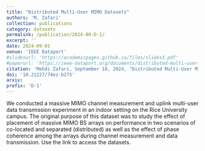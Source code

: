 ```yaml
---
title: "Distributed Multi‑User MIMO Datasets"
authors: 'M. Zafari'
collection: publications
category: datasets
permalink: /publication/2024-09-D-1/
excerpt: ''
date: 2024-09-01
venue: 'IEEE Dataport'
#slidesurl: 'https://academicpages.github.io/files/slides3.pdf'
#paperurl: 'https://ieee-dataport.org/documents/distributed-multi-user-mimo-datasets#files'
citation: 'Mehdi Zafari, September 18, 2024, "Distributed Multi-User MIMO Datasets", IEEE Dataport, doi: https://dx.doi.org/10.21227/74ez-b275.'
doi: '10.21227/74ez-b275'
arxiv:
prefix: 'D-1'
---
```


We conducted a massive MIMO channel measurement and uplink multi-user data transmission experiment in an indoor setting on the Rice University campus.
The original purpose of this dataset was to study the effect of placement of massive MIMO BS arrays on performance in two scenarios of co-located and separated (distributed) as well as the effect of phase coherence among the arrays during channel measurement and data transmission.
Use the link to access the datasets.
